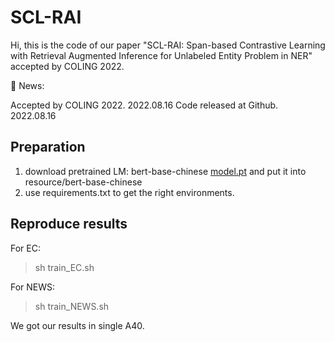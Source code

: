 # SCL-RAI
Hi, this is the code of our paper "SCL-RAI: Span-based Contrastive Learning with Retrieval Augmented Inference for Unlabeled Entity Problem in NER" accepted by COLING 2022.

🐾 News:

Accepted by COLING 2022. 2022.08.16
Code released at Github. 2022.08.16

## Preparation
1. download pretrained LM: bert-base-chinese [model.pt](https://drive.google.com/file/d/1dh7yH6YeZNuBCY9-aS3HBf0FFcsfi4AG/view?usp=sharing) and put it into resource/bert-base-chinese
2. use requirements.txt to get the right environments.


## Reproduce results
For EC: 
>sh train_EC.sh

For NEWS: 
>sh train_NEWS.sh


We got our results in single A40.
